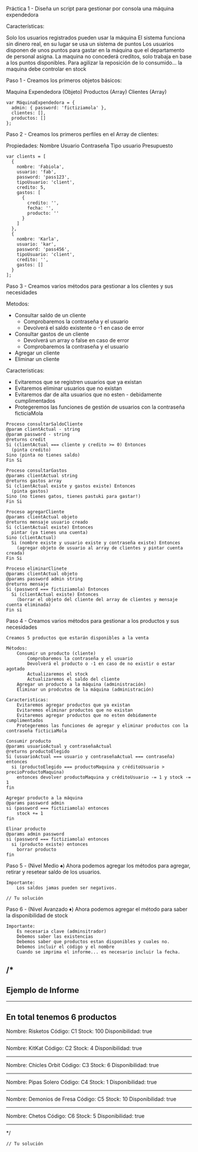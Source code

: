 Práctica 1 - Diseña un script para gestionar por consola una máquina expendedora

Características:

Solo los usuarios registrados pueden usar la máquina
El sistema funciona sin dinero real, en su lugar se usa un sistema de puntos
Los usuarios disponen de unos puntos para gastar en la máquina que el departamento de personal asigna.
La maquina no concederá creditos, solo trabaja en base a los puntos disponibles.
Para agilizar la reposición de lo consumido... la maquina debe controlar en stock

Paso 1 - Creamos los primeros objetos básicos:

Maquina Expendedora (Objeto)
Productos (Array)
Clientes (Array)

```
var MáquinaExpendedora = {
  admin: { password: 'fictiziamola' },
  clientes: [],
  productos: []
};
```

Paso 2 - Creamos los primeros perfiles en el Array de clientes:

Propiedades:
Nombre
Usuario
Contraseña
Tipo usuario
Presupuesto

```
var clients = [
  {
    nombre: 'Fabiola',
    usuario: 'fab',
    password: 'pass123',
    tipoUsuario: 'client',
    credito: 5,
    gastos: [
      {
        credito: '',
        fecha: '',
        producto: ''
      }
    ]
  },
  {
    nombre: 'Karla',
    usuario: 'kar',
    password: 'pass456',
    tipoUsuario: 'client',
    credito: '',
    gastos: []
  }
];
```

Paso 3 - Creamos varios métodos para gestionar a los clientes y sus necesidades

Metodos:

- Consultar saldo de un cliente
  - Comprobaremos la contraseña y el usuario
  - Devolverá el saldo existente o -1 en caso de error
- Consultar gastos de un cliente
  - Devolverá un array o false en caso de error
  - Comprobaremos la contraseña y el usuario
- Agregar un cliente
- Eliminar un cliente

Caracteristicas:

- Evitaremos que se registren usuarios que ya existan
- Evitaremos eliminar usuarios que no existan
- Evitaremos dar de alta usuarios que no esten - debidamente cumplimentados
- Protegeremos las funciones de gestión de usuarios con la contraseña ficticiaMola

```
Proceso consultarSaldoCliente
@param clientActual - string
@param password - string
@returns credit
Si (clientActual === cliente y credito >= 0) Entonces
  (pinta credito)
Sino (pinta no tienes saldo)
Fin Si

Proceso consultarGastos
@params clientActual string
@returns gastos array
Si (clientActual existe y gastos existe) Entonces
  (pinta gastos)
Sino (no tienes gatos, tienes pastuki para gastar!)
Fin Si

Proceso agregarCliente
@params clientActual objeto
@returns mensaje usuario creado
Si (clientActual existe) Entonces
  pintar (ya tienes una cuenta)
Sino (clientActual)
  Si (nombre existe y usuario existe y contraseña existe) Entonces
    (agregar objeto de usuario al array de clientes y pintar cuenta creada)
Fin Si

Proceso eliminarClinete
@params clientActual objeto
@params password admin string
@returns mensaje
Si (password === fictiziamola) Entonces
  Si (clientActual existe) Entonces
    (borrar el objeto del cliente del array de clientes y mensaje cuenta eliminada)
Fin si
```

Paso 4 - Creamos varios métodos para gestionar a los productos y sus necesidades

    Creamos 5 productos que estarán disponibles a la venta

    Métodos:
        Consumir un producto (cliente)
            Comprobaremos la contraseña y el usuario
            Devolverá el producto o -1 en caso de no existir o estar agotado
            Actualizaremos el stock
            Actualizaremos el saldo del cliente
        Agregar un producto a la máquina (administración)
        Eliminar un prodcutos de la máquina (administración)

    Caracteristicas:
        Evitaremos agregar productos que ya existan
        Evitaremos eliminar productos que no existan
        Evitaremos agregar productos que no esten debidamente cumplimentados
        Protegeremos las funciones de agregar y eliminar productos con la contraseña ficticiaMola

```
Consumir producto
@params usuarioActual y contraseñaActual
@returns productoElegido
Si (usuarioActual === usuario y contraseñaActual === contraseña) entonces
  si (productoElegido === productoMaquina y créditoUsuario > precioProductoMaquina)
    entonces devolver productoMaquina y créditoUsuario -= 1 y stock -= 1
fin

Agregar producto a la máquina
@params password admin
si (password === fictiziamola) entonces
    stock += 1
fin

Elinar producto
@params admin password
si (password === fictiziamola) entonces
  si (producto existe) entonces
    borrar producto
fin
```

Paso 5 - (Nivel Medio ♠️) Ahora podemos agregar los métodos para agregar, retirar y resetear saldo de los usuarios.

    Importante:
        Los saldos jamas pueden ser negativos.

    // Tu solución

Paso 6 - (Nivel Avanzado ♦️) Ahora podemos agregar el método para saber la disponibilidad de stock

    Importante:
        Es necesaria clave (adminsitrador)
        Debemos saber las existencias
        Debemos saber que productos estan disponibles y cuales no.
        Debemos incluir el código y el nombre
        Cuando se imprima el informe... es necesario incluir la fecha.

## /\*

## Ejemplo de Informe

---

## En total tenemos 6 productos

Nombre: Risketos
Código: C1
Stock: 100
Disponibilidad: true

---

Nombre: KitKat
Código: C2
Stock: 4
Disponibilidad: true

---

Nombre: Chicles Orbit
Código: C3
Stock: 6
Disponibilidad: true

---

Nombre: Pipas Solero
Código: C4
Stock: 1
Disponibilidad: true

---

Nombre: Demonios de Fresa
Código: C5
Stock: 10
Disponibilidad: true

---

Nombre: Chetos
Código: C6
Stock: 5
Disponibilidad: true

---

\*/

    // Tu solución
